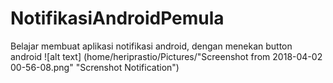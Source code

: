 # NotifikasiAndroidPemula

Belajar membuat aplikasi notifikasi android, dengan menekan button android
![alt text] (home/heriprastio/Pictures/"Screenshot from 2018-04-02 00-56-08.png" "Screnshot Notification")
